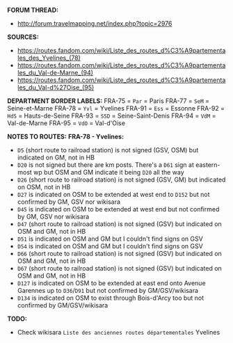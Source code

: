 ﻿**FORUM THREAD:**
- http://forum.travelmapping.net/index.php?topic=2976


**SOURCES:**
- https://routes.fandom.com/wiki/Liste_des_routes_d%C3%A9partementales_des_Yvelines_(78)
- https://routes.fandom.com/wiki/Liste_des_routes_d%C3%A9partementales_du_Val-de-Marne_(94)
- https://routes.fandom.com/wiki/Liste_des_routes_d%C3%A9partementales_du_Val-d%27Oise_(95)

**DEPARTMENT BORDER LABELS:**
FRA-75 = `Par` = Paris
FRA-77 = `SeM` = Seine-et-Marne
FRA-78 = `Yvl` = Yvelines
FRA-91 = `Ess` = Essonne
FRA-92 = `HdS` = Hauts-de-Seine
FRA-93 = `SSD` = Seine-Saint-Denis
FRA-94 = `VdM` = Val-de-Marne
FRA-95 = `VdO` = Val-d'Oise


**NOTES TO ROUTES:**
**FRA-78 - Yvelines:**
- `D5` (short route to railroad station) is not signed (GSV, OSM) but indicated on GM, not in HB
- `D20` is not signed but there are km posts. There's a `D61` sign at eastern-most wp but OSM and GM indicate it being `D20` all the way
- `D26` (short route to railroad station) is not signed (GSV, GM) but indicated on OSM, not in HB
- `D27` is indicated on OSM to be extended at west end to `D152` but not confirmed by GM, GSV nor wikisara
- `D45` is indicated on OSM to be extended at west end but not confirmed by GM, GSV nor wikisara
- `D47` (short route to railroad station) is not signed (GSV) but indicated on OSM and GM, not in HB
- `D51` is indicated on OSM and GM but I couldn't find signs on GSV
- `D54` is indicated on OSM and GM but I couldn't find signs on GSV
- `D66` (short route to railroad station) is not signed (GSV) but indicated on OSM and GM, not in HB
- `D67` (short route to railroad station) is not signed (GSV) but indicated on OSM and GM, not in HB
- `D127` is indicated on OSM to be extended at east end onto Avenue Garennes up to `D36`/`D91` but not confirmed by GM/GSV/wikisara
- `D134` is indicated on OSM to exist through Bois-d'Arcy too but not confirmed by GM/GSV/wikisara


**TODO:**
- Check wikisara `Liste des anciennes routes départementales` Yvelines